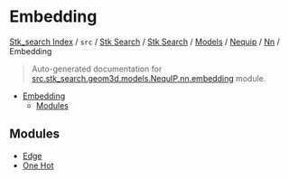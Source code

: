 # Embedding

[Stk_search Index](../../../../../../../README.md#stk_search-index) / `src` / [Stk Search](../../../../../index.md#stk-search) / [Stk Search](../../../../../index.md#stk-search) / [Models](../../../index.md#models) / [Nequip](../../index.md#nequip) / [Nn](../index.md#nn) / Embedding

> Auto-generated documentation for [src.stk_search.geom3d.models.NequIP.nn.embedding](https://github.com/mohammedazzouzi15/STK_search/blob/main/src/stk_search/geom3d/models/NequIP/nn/embedding/__init__.py) module.

- [Embedding](#embedding)
  - [Modules](#modules)

## Modules

- [Edge](./_edge.md)
- [One Hot](./_one_hot.md)